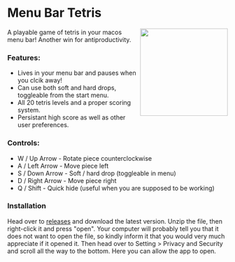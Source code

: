 <h1>Menu Bar Tetris</h1>
<img src=https://github.com/user-attachments/assets/53c2dac3-584d-44f0-a0e8-4fcee5faecc2/ width="200" align="right">
<div>
  <p>A playable game of tetris in your macos menu bar! Another win for antiproductivity.</p>
  <h3>Features:</h3>
  <ul>
    <li>Lives in your menu bar and pauses when you clcik away!</li>
    <li>Can use both soft and hard drops, toggleable from the start menu.</li>
    <li>All 20 tetris levels and a proper scoring system.</li>
    <li>Persistant high score as well as other user preferences.</li>
  </ul>
  <h3>Controls:</h3>
  <ul>
    <li>W / Up Arrow - Rotate piece counterclockwise</li>
    <li>A / Left Arrow - Move piece left</li>
    <li>S / Down Arrow - Soft / hard drop (toggleable in menu)</li>
    <li>D / Right Arrow - Move piece right</li>
    <li>Q / Shift - Quick hide (useful when you are supposed to be working)</li>
  </ul>
  <h3>Installation</h3>
  <p>Head over to <a href="https://github.com/betafruit/MenuBarTetris/releases">releases</a> and download the latest version. Unzip the file, then right-click it and press "open". Your computer will probably tell you that it does not want to open the file, so kindly inform it that you would very much appreciate if it opened it. Then head over to Setting > Privacy and Security and scroll all the way to the bottom. Here you can allow the app to open.</p>
</div>
